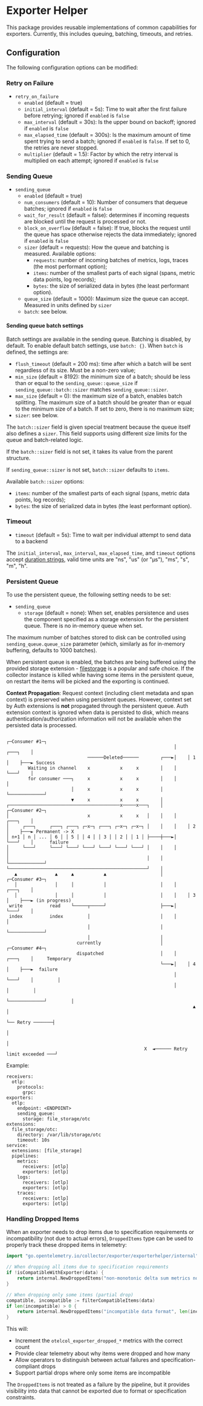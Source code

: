 # Exporter Helper

This package provides reusable implementations of common capabilities for exporters.
Currently, this includes queuing, batching, timeouts, and retries.

## Configuration

The following configuration options can be modified:

### Retry on Failure

- `retry_on_failure`
  - `enabled` (default = true)
  - `initial_interval` (default = 5s): Time to wait after the first failure before retrying; ignored if `enabled` is `false`
  - `max_interval` (default = 30s): Is the upper bound on backoff; ignored if `enabled` is `false`
  - `max_elapsed_time` (default = 300s): Is the maximum amount of time spent trying to send a batch; ignored if `enabled` is `false`. If set to 0, the retries are never stopped.
  - `multiplier` (default = 1.5): Factor by which the retry interval is multiplied on each attempt; ignored if `enabled` is `false`

### Sending Queue

- `sending_queue`
  - `enabled` (default = true)
  - `num_consumers` (default = 10): Number of consumers that dequeue batches; ignored if `enabled` is `false`
  - `wait_for_result` (default = false): determines if incoming requests are blocked until the request is processed or not.
  - `block_on_overflow` (default = false): If true, blocks the request until the queue has space otherwise rejects the data immediately; ignored if `enabled` is `false`
  - `sizer` (default = requests): How the queue and batching is measured. Available options: 
    - `requests`: number of incoming batches of metrics, logs, traces (the most performant option);
    - `items`: number of the smallest parts of each signal (spans, metric data points, log records);
    - `bytes`: the size of serialized data in bytes (the least performant option).
  - `queue_size` (default = 1000): Maximum size the queue can accept. Measured in units defined by `sizer`
  - `batch`: see below.

#### Sending queue batch settings

Batch settings are available in the sending queue. Batching is disabled, by default. To enable default
batch settings, use `batch: {}`. When `batch` is defined, the settings are:

- `flush_timeout` (default = 200 ms): time after which a batch will be sent regardless of its size. Must be a non-zero value;
- `min_size` (default = 8192): the minimum size of a batch; should be less than or equal to the `sending_queue::queue_size` if `sending_queue::batch::sizer` matches `sending_queue::sizer`.
- `max_size` (default = 0): the maximum size of a batch, enables batch splitting. The maximum size of a batch should be greater than or equal to the minimum size of a batch. If set to zero, there is no maximum size;
- `sizer`: see below.

The `batch::sizer` field is given special treatment because the queue itself also defines a `sizer`. This field supports using different size limits for the queue and batch-related logic. 

If the `batch::sizer` field is not set, it takes its value from the parent structure. 

If `sending_queue::sizer` is not set, `batch::sizer` defaults to `items`. 

Available `batch::sizer` options:

- `items`: number of the smallest parts of each signal (spans, metric data points, log records);
- `bytes`: the size of serialized data in bytes (the least performant option).
### Timeout

- `timeout` (default = 5s): Time to wait per individual attempt to send data to a backend

The `initial_interval`, `max_interval`, `max_elapsed_time`, and `timeout` options accept 
[duration strings](https://pkg.go.dev/time#ParseDuration),
valid time units are "ns", "us" (or "µs"), "ms", "s", "m", "h".

### Persistent Queue

To use the persistent queue, the following setting needs to be set:

- `sending_queue`
  - `storage` (default = none): When set, enables persistence and uses the component specified as a storage extension for the persistent queue.
    There is no in-memory queue when set.

The maximum number of batches stored to disk can be controlled using `sending_queue.queue_size` parameter (which,
similarly as for in-memory buffering, defaults to 1000 batches).

When persistent queue is enabled, the batches are being buffered using the provided storage extension - [filestorage] is a popular and safe choice. If the collector instance is killed while having some items in the persistent queue, on restart the items will be picked and the exporting is continued.

**Context Propagation**: Request context (including client metadata and span context) is preserved when using persistent queues. However, context set by Auth extensions is **not** propagated through the persistent queue. Auth extension context is ignored when data is persisted to disk, which means authentication/authorization information will not be available when the persisted data is processed.

```
                                                              ┌─Consumer #1─┐
                                                              │    ┌───┐    │
                              ──────Deleted──────        ┌───►│    │ 1 │    ├───► Success
        Waiting in channel    x           x     x        │    │    └───┘    │
        for consumer ───┐     x           x     x        │    │             │
                        │     x           x     x        │    └─────────────┘
                        ▼     x           x     x        │
┌─────────────────────────────────────────x─────x───┐    │    ┌─Consumer #2─┐
│                             x           x     x   │    │    │    ┌───┐    │
│     ┌───┐     ┌───┐ ┌───┐ ┌─x─┐ ┌───┐ ┌─x─┐ ┌─x─┐ │    │    │    │ 2 │    ├───► Permanent -> X
│ n+1 │ n │ ... │ 6 │ │ 5 │ │ 4 │ │ 3 │ │ 2 │ │ 1 │ ├────┼───►│    └───┘    │      failure
│     └───┘     └───┘ └───┘ └───┘ └───┘ └───┘ └───┘ │    │    │             │
│                                                   │    │    └─────────────┘
└───────────────────────────────────────────────────┘    │
   ▲              ▲     ▲           ▲                    │    ┌─Consumer #3─┐
   │              │     │           │                    │    │    ┌───┐    │
   │              │     │           │                    │    │    │ 3 │    ├───► (in progress)
 write          read    └─────┬─────┘                    ├───►│    └───┘    │
 index          index         │                          │    │             │
                              │                          │    └─────────────┘
                              │                          │
                          currently                      │    ┌─Consumer #4─┐
                          dispatched                     │    │    ┌───┐    │     Temporary
                                                         └───►│    │ 4 │    ├───►  failure
                                                              │    └───┘    │         │
                                                              │             │         │
                                                              └─────────────┘         │
                                                                     ▲                │
                                                                     └── Retry ───────┤
                                                                                      │
                                                                                      │
                                                   X  ◄────── Retry limit exceeded ───┘
```

Example:

```
receivers:
  otlp:
    protocols:
      grpc:
exporters:
  otlp:
    endpoint: <ENDPOINT>
    sending_queue:
      storage: file_storage/otc
extensions:
  file_storage/otc:
    directory: /var/lib/storage/otc
    timeout: 10s
service:
  extensions: [file_storage]
  pipelines:
    metrics:
      receivers: [otlp]
      exporters: [otlp]
    logs:
      receivers: [otlp]
      exporters: [otlp]
    traces:
      receivers: [otlp]
      exporters: [otlp]

```

[filestorage]: https://github.com/open-telemetry/opentelemetry-collector-contrib/tree/main/extension/storage/filestorage

### Handling Dropped Items

When an exporter needs to drop items due to specification requirements or incompatibility (not due to actual errors), `DroppedItems` type can be used to properly track these dropped items in telemetry:

```go
import "go.opentelemetry.io/collector/exporter/exporterhelper/internal"

// When dropping all items due to specification requirements
if !isCompatibleWithExporter(data) {
    return internal.NewDroppedItems("non-monotonic delta sum metrics not supported", len(data))
}

// When dropping only some items (partial drop)
compatible, incompatible := filterCompatibleItems(data)
if len(incompatible) > 0 {
    return internal.NewDroppedItems("incompatible data format", len(incompatible))
}
```

This will:
- Increment the `otelcol_exporter_dropped_*` metrics with the correct count
- Provide clear telemetry about why items were dropped and how many
- Allow operators to distinguish between actual failures and specification-compliant drops
- Support partial drops where only some items are incompatible

The `DroppedItems` is not treated as a failure by the pipeline, but it provides visibility into data that cannot be exported due to format or specification constraints.
